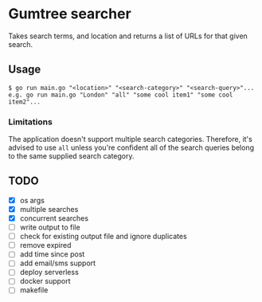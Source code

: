 # Gumtree searcher

Takes search terms, and location and returns a list of URLs for that given search.

## Usage


```
$ go run main.go "<location>" "<search-category>" "<search-query>"...
e.g. go run main.go "London" "all" "some cool item1" "some cool item2"...
```

### Limitations

The application doesn't support multiple search categories. Therefore, it's advised to use `all` unless you're confident all of the search queries belong to the same supplied search category.

## TODO

* [x] os args
* [x] multiple searches
* [x] concurrent searches
* [ ] write output to file
* [ ] check for existing output file and ignore duplicates
* [ ] remove expired
* [ ] add time since post
* [ ] add email/sms support
* [ ] deploy serverless
* [ ] docker support
* [ ] makefile